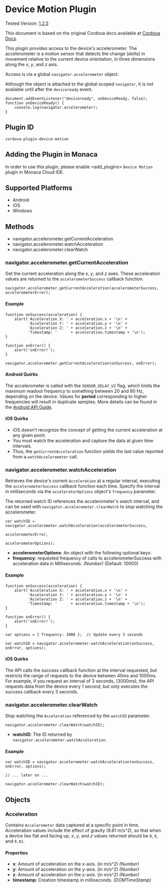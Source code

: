 Device Motion Plugin
====================

Tested Version:
[1.2.5](https://github.com/apache/cordova-plugin-device-motion/releases/tag/1.2.5)

<div class="admonition note">

This document is based on the original Cordova docs available at
[Cordova Docs](https://github.com/apache/cordova-plugin-device-motion).

</div>

This plugin provides access to the device's accelerometer. The
accelerometer is a motion sensor that detects the change (*delta*) in
movement relative to the current device orientation, in three dimensions
along the *x*, *y*, and *z* axis.

Access is via a global `navigator.accelerometer` object.

Although the object is attached to the global scoped `navigator`, it is
not available until after the `deviceready` event.

``` {.sourceCode .javascript}
document.addEventListener("deviceready", onDeviceReady, false);
function onDeviceReady() {
    console.log(navigator.accelerometer);
}
```

Plugin ID
---------

``` {.sourceCode .javascript}
cordova-plugin-device-motion
```

Adding the Plugin in Monaca
---------------------------

In order to use this plugin, please enable &lt;add\_plugins&gt;
`Device Motion` plugin in Monaca Cloud IDE.

Supported Platforms
-------------------

-   Android
-   iOS
-   Windows

Methods
-------

-   navigator.accelerometer.getCurrentAcceleration
-   navigator.accelerometer.watchAcceleration
-   navigator.accelerometer.clearWatch

### navigator.accelerometer.getCurrentAcceleration

Get the current acceleration along the *x*, *y*, and *z* axes. These
acceleration values are returned to the `accelerometerSuccess` callback
function.

``` {.sourceCode .javascript}
navigator.accelerometer.getCurrentAcceleration(accelerometerSuccess, accelerometerError);
```

#### Example

``` {.sourceCode .javascript}
function onSuccess(acceleration) {
    alert('Acceleration X: ' + acceleration.x + '\n' +
          'Acceleration Y: ' + acceleration.y + '\n' +
          'Acceleration Z: ' + acceleration.z + '\n' +
          'Timestamp: '      + acceleration.timestamp + '\n');
}

function onError() {
    alert('onError!');
}

navigator.accelerometer.getCurrentAcceleration(onSuccess, onError);
```

#### Android Quirks

The accelerometer is called with the `SENSOR_DELAY_UI` flag, which
limits the maximum readout frequency to something between 20 and 60 Hz,
depending on the device. Values for **period** corresponding to higher
frequencies will result in duplicate samples. More details can be found
in the [Android API
Guide](http://developer.android.com/guide/topics/sensors/sensors_overview.html#sensors-monitor).

#### iOS Quirks

-   iOS doesn't recognize the concept of getting the current
    acceleration at any given point.
-   You must watch the acceleration and capture the data at given time
    intervals.
-   Thus, the `getCurrentAcceleration` function yields the last value
    reported from a `watchAccelerometer` call.

### navigator.accelerometer.watchAcceleration

Retrieves the device's current `Acceleration` at a regular interval,
executing the `accelerometerSuccess` callback function each time.
Specify the interval in milliseconds via the `acceleratorOptions`
object's `frequency` parameter.

The returned watch ID references the accelerometer's watch interval, and
can be used with `navigator.accelerometer.clearWatch` to stop watching
the accelerometer.

``` {.sourceCode .javascript}
var watchID = navigator.accelerometer.watchAcceleration(accelerometerSuccess,
                                                       accelerometerError,
                                                       accelerometerOptions);
```

-   **accelerometerOptions**: An object with the following optional
    keys:
-   **frequency**: requested frequency of calls to accelerometerSuccess
    with acceleration data in Milliseconds. *(Number)* (Default: 10000)

#### Example

``` {.sourceCode .javascript}
function onSuccess(acceleration) {
    alert('Acceleration X: ' + acceleration.x + '\n' +
          'Acceleration Y: ' + acceleration.y + '\n' +
          'Acceleration Z: ' + acceleration.z + '\n' +
          'Timestamp: '      + acceleration.timestamp + '\n');
}

function onError() {
    alert('onError!');
}

var options = { frequency: 3000 };  // Update every 3 seconds

var watchID = navigator.accelerometer.watchAcceleration(onSuccess, onError, options);
```

#### iOS Quirks

The API calls the success callback function at the interval requested,
but restricts the range of requests to the device between 40ms and
1000ms. For example, if you request an interval of 3 seconds, (3000ms),
the API requests data from the device every 1 second, but only executes
the success callback every 3 seconds.

### navigator.accelerometer.clearWatch

Stop watching the `Acceleration` referenced by the `watchID` parameter.

``` {.sourceCode .javascript}
navigator.accelerometer.clearWatch(watchID);
```

-   **watchID**: The ID returned by
    `navigator.accelerometer.watchAcceleration`.

#### Example

``` {.sourceCode .javascript}
var watchID = navigator.accelerometer.watchAcceleration(onSuccess, onError, options);

// ... later on ...

navigator.accelerometer.clearWatch(watchID);
```

Objects
-------

### Acceleration

Contains `Accelerometer` data captured at a specific point in time.
Acceleration values include the effect of gravity (9.81 m/s\^2), so that
when a device lies flat and facing up, *x*, *y*, and *z* values returned
should be `0`, `0`, and `9.81`.

#### Properties

-   **x**: Amount of acceleration on the x-axis. (in m/s\^2) *(Number)*
-   **y**: Amount of acceleration on the y-axis. (in m/s\^2) *(Number)*
-   **z**: Amount of acceleration on the z-axis. (in m/s\^2) *(Number)*
-   **timestamp**: Creation timestamp in milliseconds. *(DOMTimeStamp)*

